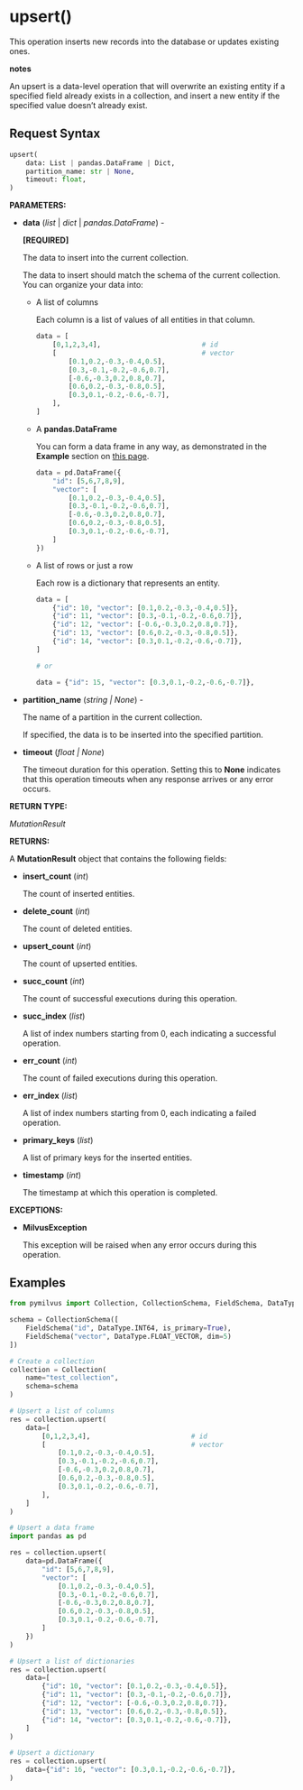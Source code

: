 
# upsert()

This operation inserts new records into the database or updates existing ones.  

<div class="admonition note">

<p><b>notes</b></p>

<p>An upsert is a data-level operation that will overwrite an existing entity if a specified field already exists in a collection, and insert a new entity if the specified value doesn’t already exist.</p>

</div>

## Request Syntax

```python
upsert(
    data: List | pandas.DataFrame | Dict, 
    partition_name: str | None, 
    timeout: float, 
)
```

__PARAMETERS:__

- __data__ (_list_ | _dict_ | _pandas.DataFrame_) -

    __[REQUIRED]__

    The data to insert into the current collection.

    The data to insert should match the schema of the current collection. You can organize your data into:

    - A list of columns

        Each column is a list of values of all entities in that column.

        ```python
        data = [
            [0,1,2,3,4],                         # id
            [                                    # vector
                [0.1,0.2,-0.3,-0.4,0.5],
                [0.3,-0.1,-0.2,-0.6,0.7],
                [-0.6,-0.3,0.2,0.8,0.7],
                [0.6,0.2,-0.3,-0.8,0.5],
                [0.3,0.1,-0.2,-0.6,-0.7],
            ],
        ]
        ```

    - A __pandas.DataFrame__

        You can form a data frame in any way, as demonstrated in the __Example__ section on [this page](https://pandas.pydata.org/docs/reference/api/pandas.DataFrame.html).

        ```python
        data = pd.DataFrame({
            "id": [5,6,7,8,9],
            "vector": [
                [0.1,0.2,-0.3,-0.4,0.5],
                [0.3,-0.1,-0.2,-0.6,0.7],
                [-0.6,-0.3,0.2,0.8,0.7],
                [0.6,0.2,-0.3,-0.8,0.5],
                [0.3,0.1,-0.2,-0.6,-0.7],
            ]
        })
        ```

    - A list of rows or just a row

        Each row is a dictionary that represents an entity.

        ```python
        data = [
            {"id": 10, "vector": [0.1,0.2,-0.3,-0.4,0.5]},
            {"id": 11, "vector": [0.3,-0.1,-0.2,-0.6,0.7]},
            {"id": 12, "vector": [-0.6,-0.3,0.2,0.8,0.7]},
            {"id": 13, "vector": [0.6,0.2,-0.3,-0.8,0.5]},
            {"id": 14, "vector": [0.3,0.1,-0.2,-0.6,-0.7]},
        ]
        
        # or 
        
        data = {"id": 15, "vector": [0.3,0.1,-0.2,-0.6,-0.7]},
        ```

- __partition_name__ (_string _|_ None_) -

    The name of a partition in the current collection. 

    If specified, the data is to be inserted into the specified partition.

- __timeout__ (_float _|_ None_)  

    The timeout duration for this operation. Setting this to __None__ indicates that this operation timeouts when any response arrives or any error occurs.

__RETURN TYPE:__

_MutationResult_

__RETURNS:__

A __MutationResult__ object that contains the following fields:

- __insert_count__ (_int_)

    The count of inserted entities.

- __delete_count__ (_int_)

    The count of deleted entities.

- __upsert_count__ (_int_)

    The count of upserted entities.

- __succ_count__ (_int_)

    The count of successful executions during this operation.

- __succ_index__ (_list_)

    A list of index numbers starting from 0, each indicating a successful operation.

- __err_count__ (_int_)

    The count of failed executions during this operation.

- __err_index__ (_list_)

    A list of index numbers starting from 0, each indicating a failed operation.

- __primary_keys__ (_list_)

    A list of primary keys for the inserted entities.

- __timestamp__ (_int_)

    The timestamp at which this operation is completed.

__EXCEPTIONS:__

- __MilvusException__

    This exception will be raised when any error occurs during this operation.

## Examples

```python
from pymilvus import Collection, CollectionSchema, FieldSchema, DataType

schema = CollectionSchema([
    FieldSchema("id", DataType.INT64, is_primary=True),
    FieldSchema("vector", DataType.FLOAT_VECTOR, dim=5)
])

# Create a collection
collection = Collection(
    name="test_collection",
    schema=schema
)

# Upsert a list of columns
res = collection.upsert(
    data=[
        [0,1,2,3,4],                         # id
        [                                    # vector
            [0.1,0.2,-0.3,-0.4,0.5],
            [0.3,-0.1,-0.2,-0.6,0.7],
            [-0.6,-0.3,0.2,0.8,0.7],
            [0.6,0.2,-0.3,-0.8,0.5],
            [0.3,0.1,-0.2,-0.6,-0.7],
        ],
    ]
)

# Upsert a data frame
import pandas as pd

res = collection.upsert(
    data=pd.DataFrame({
        "id": [5,6,7,8,9],
        "vector": [
            [0.1,0.2,-0.3,-0.4,0.5],
            [0.3,-0.1,-0.2,-0.6,0.7],
            [-0.6,-0.3,0.2,0.8,0.7],
            [0.6,0.2,-0.3,-0.8,0.5],
            [0.3,0.1,-0.2,-0.6,-0.7],
        ]
    })
)

# Upsert a list of dictionaries
res = collection.upsert(
    data=[
        {"id": 10, "vector": [0.1,0.2,-0.3,-0.4,0.5]},
        {"id": 11, "vector": [0.3,-0.1,-0.2,-0.6,0.7]},
        {"id": 12, "vector": [-0.6,-0.3,0.2,0.8,0.7]},
        {"id": 13, "vector": [0.6,0.2,-0.3,-0.8,0.5]},
        {"id": 14, "vector": [0.3,0.1,-0.2,-0.6,-0.7]},
    ]
)

# Upsert a dictionary
res = collection.upsert(
    data={"id": 16, "vector": [0.3,0.1,-0.2,-0.6,-0.7]},
)
```

